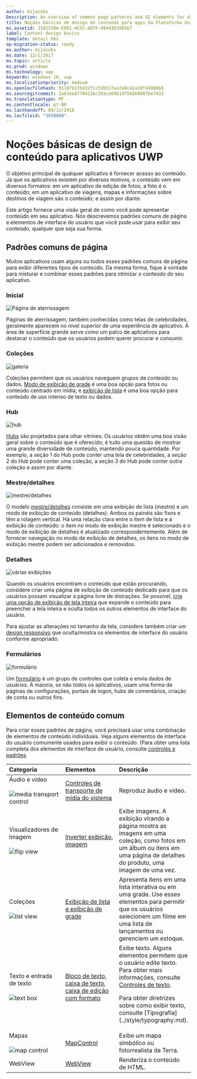 ```yaml
---
author: mijacobs
Description: An overview of common page patterns and UI elements for displaying content in your UWP app.
title: Noções básicas de design de conteúdo para apps da Plataforma Universal do Windows (UWP)
ms.assetid: 3102530A-E0D1-4C55-AEFF-99443D39D567
label: Content design basics
template: detail.hbs
op-migration-status: ready
ms.author: mijacobs
ms.date: 12/1/2017
ms.topic: article
ms.prod: windows
ms.technology: uwp
keywords: windows 10, uwp
ms.localizationpriority: medium
ms.openlocfilehash: 91187b176d32fcc53b51faa7e8c42a10fd4908b8
ms.sourcegitcommit: 2a63ee6770413bc35ace09b14f56b60007be7433
ms.translationtype: MT
ms.contentlocale: pt-BR
ms.lasthandoff: 09/12/2018
ms.locfileid: "3930900"
---
```

# <a name="content-design-basics-for-uwp-apps"></a>Noções básicas de design de conteúdo para aplicativos UWP

O objetivo principal de qualquer aplicativo é fornecer acesso ao conteúdo. Já que os aplicativos existem por diversos motivos, o conteúdo vem em diversos formatos: em um aplicativo de edição de fotos, a foto é o conteúdo; em um aplicativo de viagens, mapas e informações sobre destinos de viagem são o conteúdo; e assim por diante. 

Este artigo fornece uma visão geral de como você pode apresentar conteúdo em seu aplicativo. Nós descrevemos padrões comuns de página e elementos de interface do usuário que você pode usar para exibir seu conteúdo, qualquer que seja sua forma.

## <a name="common-page-patterns"></a>Padrões comuns de página

Muitos aplicativos usam alguns ou todos esses padrões comuns de página para exibir diferentes tipos de conteúdo. Da mesma forma, fique à vontade para misturar e combinar esses padrões para otimizar o conteúdo do seu aplicativo.

### <a name="landing"></a>Inicial

![Página de aterrissagem](images/content-basics/hero-screen.png)

Páginas de aterrissagem, também conhecidas como telas de celebridades, geralmente aparecem no nível superior de uma experiência de aplicativo. A área de superfície grande serve como um palco de aplicativos para destacar o conteúdo que os usuários podem querer procurar e consumir.

### <a name="collections"></a>Coleções

![galeria](images/content-basics/gridview.png)

Coleções permitem que os usuários naveguem grupos de conteúdo ou dados. [Modo de exibição de grade](../controls-and-patterns/item-templates-gridview.md) é uma boa opção para fotos ou conteúdo centrado em mídia, e [exibição de lista](../controls-and-patterns/item-templates-listview.md) é uma boa opção para conteúdo de uso intenso de texto ou dados.

### <a name="hub"></a>Hub

![hub](images/content-basics/hub.png)

[Hubs](../controls-and-patterns/hub.md) são projetados para olhar vitrines. Os usuários obtêm uma boa visão geral sobre o conteúdo que é oferecido; é tudo uma questão de mostrar uma grande diversidade de conteúdo, mantendo pouca quantidade. Por exemplo, a seção 1 do Hub pode conter uma tela de celebridades, a seção 2 do Hub pode conter uma coleção, a seção 3 do Hub pode conter outra coleção e assim por diante.

### <a name="masterdetail"></a>Mestre/detalhes

![mestre/detalhes](images/content-basics/master-detail.png)

O modelo [mestre/detalhes](../controls-and-patterns/master-details.md) consiste em uma exibição de lista (mestre) e um modo de exibição de conteúdo (detalhes). Ambos os painéis são fixos e têm a rolagem vertical. Há uma relação clara entre o item de lista e a exibição de conteúdo: o item no modo de exibição mestre é selecionado e o modo de exibição de detalhes é atualizado correspondentemente. Além de fornecer navegação no modo de exibição de detalhes, os itens no modo de exibição mestre podem ser adicionados e removidos.

### <a name="details"></a>Detalhes

![várias exibições](images/multi-view.png)

Quando os usuários encontram o conteúdo que estão procurando, considere criar uma página de exibição de conteúdo dedicado para que os usuários possam visualizar a página livre de distrações. Se possível, [crie uma opção de exibição de tela inteira](../layout/show-multiple-views.md) que expande o conteúdo para preencher a tela inteira e oculta todos os outros elementos de interface do usuário. 

Para ajustar as alterações no tamanho da tela, considere também criar um [design responsivo](design-and-ui-intro.md) que oculta/mostra os elementos de interface do usuário conforme apropriado.

### <a name="forms"></a>Formulários
![formulário](images/content-basics/forms.png)

Um [formulário](../controls-and-patterns/forms.md) é um grupo de controles que coleta e envia dados de usuários. A maioria, se não todos os aplicativos, usam uma forma de páginas de configurações, portais de logon, hubs de comentários, criação de conta ou outros fins. 

## <a name="common-content-elements"></a>Elementos de conteúdo comum

Para criar esses padrões de página, você precisará usar uma combinação de elementos de conteúdo individuais. Veja alguns elementos de interface do usuário comumente usados para exibir o conteúdo. (Para obter uma lista completa dos elementos de interface de usuário, consulte [controles e padrões](../controls-and-patterns/index.md).

<div class="mx-responsive-img">
<table>
<colgroup>
<col width="33%" />
<col width="33%" />
<col width="33%" />
</colgroup>
<thead>
<tr class="header">
<th align="left">Categoria</th>
<th align="left">Elementos</th>
<th align="left">Descrição</th>
</tr>
</thead>
<tbody>
<tr class="odd">
<td align="left">Áudio e vídeo<br/><br/>
    <img src="images/content-basics/media-transport.png" alt="media transport control" /></td>
<td align="left"><a href="../controls-and-patterns/media-playback.md">Controles de transporte de mídia do sistema</a></td>
<td align="left">Reproduz áudio e vídeo.</td>
</tr>
<tr class="even">
<td align="left">Visualizadores de imagem<br/><br/>
    <img src="images/content-basics/flipview.jpg" alt="flip view" /></td>
<td align="left"><a href="../controls-and-patterns/flipview.md">Inverter exibição</a>, <a href="../controls-and-patterns/images-imagebrushes.md">imagem</a></td>
<td align="left">Exibe imagens. A exibição virando a página mostra as imagens em uma coleção, como fotos em um álbum ou itens em uma página de detalhes do produto, uma imagem de uma vez.</td>
</tr>
<tr class="odd">
<td align="left">Coleções <br/><br/>
    <img src="images/content-basics/listview.png" alt="list view" /></td>
<td align="left"><a href="../controls-and-patterns/lists.md">Exibição de lista e exibição de grade</a></td>
<td align="left">Apresenta itens em uma lista interativa ou em uma grade. Use esses elementos para permitir que os usuários selecionem um filme em uma lista de lançamentos ou gerenciem um estoque.</td>
</tr>
<tr class="even">
<td align="left">Texto e entrada de texto <br/><br/>
    <img src="images/content-basics/textbox.png" alt="text box" /></td>
<td align="left"><p><a href="../controls-and-patterns/text-block.md">Bloco de texto</a>, <a href="../controls-and-patterns/text-box.md">caixa de texto</a>, <a href="../controls-and-patterns/rich-edit-box.md">caixa de edição com formato</a></p>
</td>
<td align="left">Exibe texto. Alguns elementos permitem que o usuário edite texto. Para obter mais informações, consulte <a href="../controls-and-patterns/text-controls.md">Controles de texto</a>.
<p>Para obter diretrizes sobre como exibir texto, consulte [Tipografia](../style/typography.md).</p>
</td>
</tr>
<tr class="odd">
<td align="left">Mapas<br/><br/>
    <img src="images/content-basics/mapcontrol.png" alt="map control" /></td>
<td align="left"><a href="../../maps-and-location/display-maps.md">MapControl</a></td>
<td align="left">Exibe um mapa simbólico ou fotorrealista da Terra.</td>
</tr>
<tr class="even">
<td align="left">WebView</td>
<td align="left"><a href="../controls-and-patterns/web-view.md">WebView</a></td>
<td align="left">Renderiza o conteúdo de HTML.</td>
</tr>
</tbody>
</table>
</div>
